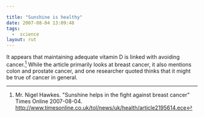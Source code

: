 ```yaml
---

title: "Sunshine is healthy"
date: 2007-08-04 13:09:48
tags:
  -  science
layout: rut
---
```


It appears that maintaining adequate vitamin D is linked with avoiding cancer.[^200708041]  While the article primarily looks at breast cancer, it also mentions colon and prostate cancer, and one researcher quoted thinks that it might be true of cancer in general. 

[^200708041]: Mr. Nigel Hawkes.  "Sunshine helps in the fight against breast cancer"  Times Online 2007-08-04.  <http://www.timesonline.co.uk/tol/news/uk/health/article2195614.ece>

